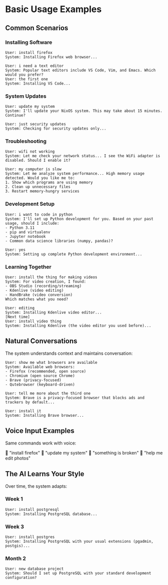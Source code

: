 # Basic Usage Examples

## Common Scenarios

### Installing Software

```
User: install firefox
System: Installing Firefox web browser...

User: i need a text editor
System: Popular text editors include VS Code, Vim, and Emacs. Which would you prefer?
User: the first one
System: Installing VS Code...
```

### System Updates

```
User: update my system
System: I'll update your NixOS system. This may take about 15 minutes. Continue?

User: just security updates
System: Checking for security updates only...
```

### Troubleshooting

```
User: wifi not working
System: Let me check your network status... I see the WiFi adapter is disabled. Should I enable it?

User: my computer is slow
System: Let me analyze system performance... High memory usage detected. Would you like me to:
1. Show which programs are using memory
2. Clean up unnecessary files
3. Restart memory-hungry services
```

### Development Setup

```
User: i want to code in python
System: I'll set up Python development for you. Based on your past usage, should I include:
- Python 3.11
- pip and virtualenv
- Jupyter notebook
- Common data science libraries (numpy, pandas)?

User: yes
System: Setting up complete Python development environment...
```

### Learning Together

```
User: install the thing for making videos
System: For video creation, I found:
- OBS Studio (recording/streaming)
- Kdenlive (video editing)
- HandBrake (video conversion)
Which matches what you need?

User: editing
System: Installing Kdenlive video editor...
[Next time]
User: install video thing
System: Installing Kdenlive (the video editor you used before)...
```

## Natural Conversations

The system understands context and maintains conversation:

```
User: show me what browsers are available
System: Available web browsers:
- Firefox (recommended, open source)
- Chromium (open source Chrome)
- Brave (privacy-focused)
- Qutebrowser (keyboard-driven)

User: tell me more about the third one
System: Brave is a privacy-focused browser that blocks ads and trackers by default...

User: install it
System: Installing Brave browser...
```

## Voice Input Examples

Same commands work with voice:

🎤 "install firefox"
🎤 "update my system"
🎤 "something is broken"
🎤 "help me edit photos"

## The AI Learns Your Style

Over time, the system adapts:

### Week 1
```
User: install postgresql
System: Installing PostgreSQL database...
```

### Week 3
```
User: install postgres
System: Installing PostgreSQL with your usual extensions (pgadmin, postgis)...
```

### Month 2
```
User: new database project
System: Should I set up PostgreSQL with your standard development configuration?
```